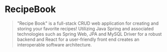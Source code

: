 # RecipeBook
> "Recipe Book" is a full-stack CRUD web application for creating and storing your favorite recipes! Utilizing Java Spring and associated technologies such as Spring Web, JPA and MySQL Driver for a robust backend and React for a user-friendly front end creates an interoperable software architecture.
